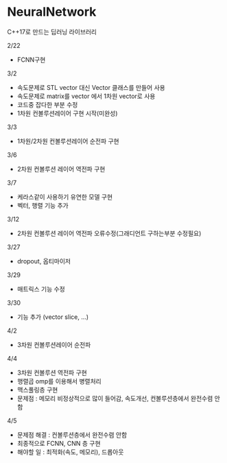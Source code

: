 # NeuralNetwork
C++17로 만드는 딥러닝 라이브러리

2/22
  - FCNN구현
  
3/2
  - 속도문제로 STL vector 대신 Vector 클래스를 만들어 사용
  - 속도문제로 matrix를 vector<vector> 에서 1차원 vector로 사용
  - 코드중 잡다한 부분 수정
  - 1차원 컨볼루션레이어 구현 시작(미완성)
  
3/3
  - 1차원/2차원 컨볼루션레이어 순전파 구현

3/6
  - 2차원 컨볼루션 레이어 역전파 구현

3/7
  - 케라스같이 사용하기 유연한 모델 구현
  - 벡터, 행렬 기능 추가
  
3/12
  - 2차원 컨볼루션 레이어 역전파 오류수정(그래디언트 구하는부분 수정필요)

3/27
  - dropout, 옵티마이저 

3/29
  - 매트릭스 기능 수정
  
3/30
  - 기능 추가 (vector slice, ...)

4/2
  - 3차원 컨볼루션레이어 순전파 

4/4
  - 3차원 컨볼루션 역전파 구현
  - 행렬곱 omp를 이용해서 병렬처리
  - 맥스풀링층 구현
  - 문제점 : 메모리 비정상적으로 많이 들어감, 속도개선, 컨볼루션층에서 완전수렴 안함
  
4/5
  - 문제점 해결 : 컨볼루션층에서 완전수렴 안함
  - 최종적으로 FCNN, CNN 층 구현
  - 해야할 일 : 최적화(속도, 메모리), 드롭아웃
 
 
